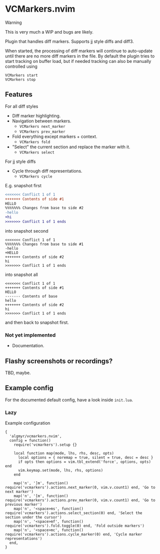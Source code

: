 # VCMarkers.nvim

> [!WARNING]
> This is very much a WIP and bugs are likely.

Plugin that handles diff markers. Supports jj style diffs and diff3.

When started, the processing of diff markers will continue to auto-update until
there are no more diff markers in the file. By default the plugin tries to
start tracking on buffer load, but if needed tracking can also be manually
controlled using
```
VCMarkers start
VCMarkers stop
```

## Features

For all diff styles

* Diff marker highlighting.
* Navigation between markers.
  * `VCMarkers next_marker`
  * `VCMarkers prev_marker`
* Fold everything except markers + context.
  * `VCMarkers fold`
* "Select" the current section and replace the marker with it.
  * `VCMarkers select`

For jj style diffs

* Cycle through diff representations.
  * `VCMarkers cycle`

E.g. snapshot first
```diff
<<<<<<< Conflict 1 of 1
+++++++ Contents of side #1
HELLO
%%%%%%% Changes from base to side #2
-hello
+hi
>>>>>>> Conflict 1 of 1 ends
```
into snapshot second
```
<<<<<<< Conflict 1 of 1
%%%%%%% Changes from base to side #1
-hello
+HELLO
+++++++ Contents of side #2
hi
>>>>>>> Conflict 1 of 1 ends
```
into snapshot all
```
<<<<<<< Conflict 1 of 1
+++++++ Contents of side #1
HELLO
------- Contents of base
hello
+++++++ Contents of side #2
hi
>>>>>>> Conflict 1 of 1 ends
```
and then back to snapshot first.

### Not yet implemented

* Documentation.

## Flashy screenshots or recordings?
TBD, maybe.

## Example config
For the documented default config, have a look inside `init.lua`.

### Lazy
Example configuration
```
{
  'algmyr/vcmarkers.nvim',
  config = function()
    require('vcmarkers').setup {}

    local function map(mode, lhs, rhs, desc, opts)
      local options = { noremap = true, silent = true, desc = desc }
      if opts then options = vim.tbl_extend('force', options, opts) end
      vim.keymap.set(mode, lhs, rhs, options)
    end

    map('n', ']m', function() require('vcmarkers').actions.next_marker(0, vim.v.count1) end, 'Go to next marker')
    map('n', '[m', function() require('vcmarkers').actions.prev_marker(0, vim.v.count1) end, 'Go to previous marker')
    map('n', '<space>ms', function() require('vcmarkers').actions.select_section(0) end, 'Select the section under the cursor')
    map('n', '<space>mf', function() require('vcmarkers').fold.toggle(0) end, 'Fold outside markers')
    map('n', '<space>mc', function() require('vcmarkers').actions.cycle_marker(0) end, 'Cycle marker representations')
  end,
}
```
